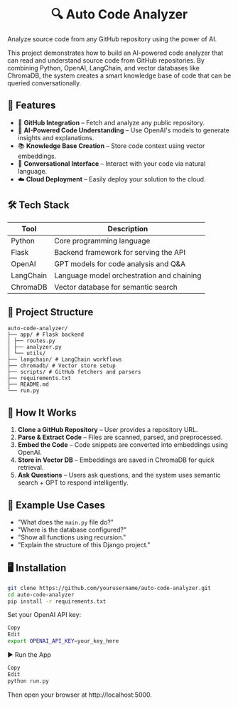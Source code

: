 
<h1 align="center"> 🔍 Auto Code Analyzer</h1>

Analyze source code from any GitHub repository using the power of AI.

This project demonstrates how to build an AI-powered code analyzer that can read and understand source code from GitHub repositories. By combining Python, OpenAI, LangChain, and vector databases like ChromaDB, the system creates a smart knowledge base of code that can be queried conversationally.



## 🚀 Features

- 🔗 **GitHub Integration** – Fetch and analyze any public repository.
- 🧠 **AI-Powered Code Understanding** – Use OpenAI's models to generate insights and explanations.
- 📚 **Knowledge Base Creation** – Store code context using vector embeddings.
- 💬 **Conversational Interface** – Interact with your code via natural language.
- ☁️ **Cloud Deployment** – Easily deploy your solution to the cloud.



## 🛠️ Tech Stack

| Tool        | Description                                   |
|-------------|-----------------------------------------------|
| Python      | Core programming language                     |
| Flask       | Backend framework for serving the API         |
| OpenAI      | GPT models for code analysis and Q&A          |
| LangChain   | Language model orchestration and chaining     |
| ChromaDB    | Vector database for semantic search           |



## 📂 Project Structure
```
auto-code-analyzer/
├── app/ # Flask backend
│ ├── routes.py
│ ├── analyzer.py
│ └── utils/
├── langchain/ # LangChain workflows
├── chromadb/ # Vector store setup
├── scripts/ # GitHub fetchers and parsers
├── requirements.txt
├── README.md
└── run.py
```

## 📌 How It Works

1. **Clone a GitHub Repository** – User provides a repository URL.
2. **Parse & Extract Code** – Files are scanned, parsed, and preprocessed.
3. **Embed the Code** – Code snippets are converted into embeddings using OpenAI.
4. **Store in Vector DB** – Embeddings are saved in ChromaDB for quick retrieval.
5. **Ask Questions** – Users ask questions, and the system uses semantic search + GPT to respond intelligently.


## 🧪 Example Use Cases

- "What does the `main.py` file do?"
- "Where is the database configured?"
- "Show all functions using recursion."
- "Explain the structure of this Django project."


## 🖥️ Installation

```bash
git clone https://github.com/yourusername/auto-code-analyzer.git
cd auto-code-analyzer
pip install -r requirements.txt
```
Set your OpenAI API key:

```bash
Copy
Edit
export OPENAI_API_KEY=your_key_here
```

▶️ Run the App
```bash
Copy
Edit
python run.py
```
Then open your browser at http://localhost:5000.



